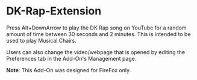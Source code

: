 # DK-Rap-Extension
Press Alt+DownArrow to play the DK Rap song on YouTube for a random amount of time between 30 seconds and 2 minutes. This is intended to be used to play Musical Chairs.

Users can also change the video/webpage that is opened by editing the Preferences tab in the Add-On's Management page.

**Note**: This Add-On was designed for FireFox only.
